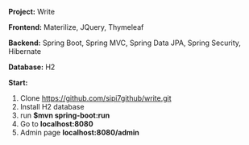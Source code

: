**Project:** Write

**Frontend:** Materilize, JQuery, Thymeleaf

**Backend:** Spring Boot, Spring MVC, Spring Data JPA, Spring Security, Hibernate

**Database:** H2

**Start:**
1. Clone https://github.com/sipi7github/write.git
2. Install H2 database
3. run **$mvn spring-boot:run**
4. Go to **localhost:8080**
5. Admin page **localhost:8080/admin**
